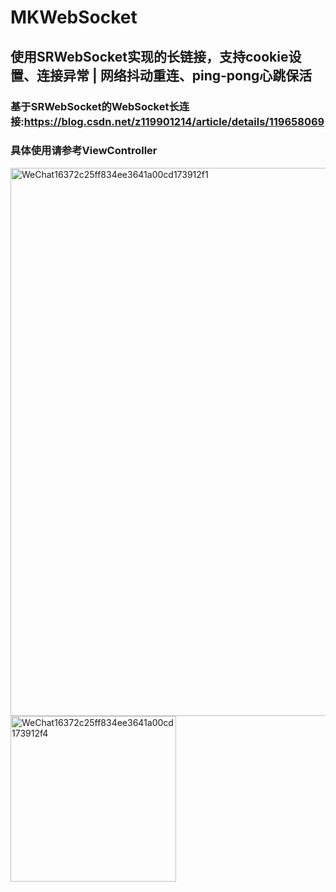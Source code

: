 # MKWebSocket

## 使用SRWebSocket实现的长链接，支持cookie设置、连接异常 | 网络抖动重连、ping-pong心跳保活

### 基于SRWebSocket的WebSocket长连接:https://blog.csdn.net/z119901214/article/details/119658069

### 具体使用请参考ViewController
<img width="877" alt="WeChat16372c25ff834ee3641a00cd173912f1" src="https://user-images.githubusercontent.com/13111933/129175884-98ebf8ad-83d0-4cda-9695-92de6d7523a4.png">

<img width="265" alt="WeChat16372c25ff834ee3641a00cd173912f4" src="https://user-images.githubusercontent.com/13111933/129174671-10f14a11-ff29-4f7e-ac6f-ba15690c4079.png">
